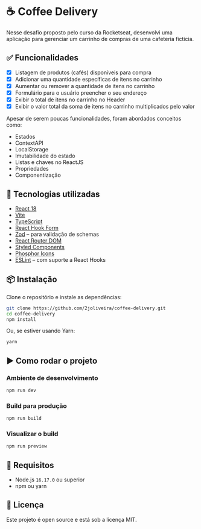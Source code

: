 # ☕ Coffee Delivery

Nesse desafio proposto pelo curso da Rocketseat, desenvolvi uma aplicação para gerenciar um carrinho de compras de uma cafeteria fictícia.

## ✅ Funcionalidades

- [x] Listagem de produtos (cafés) disponíveis para compra
- [x] Adicionar uma quantidade específicas de itens no carrinho
- [x] Aumentar ou remover a quantidade de itens no carrinho
- [x] Formulário para o usuário preencher o seu endereço
- [x] Exibir o total de itens no carrinho no Header
- [x] Exibir o valor total da soma de itens no carrinho multiplicados pelo valor

Apesar de serem poucas funcionalidades, foram abordados conceitos como:

- Estados
- ContextAPI
- LocalStorage
- Imutabilidade do estado
- Listas e chaves no ReactJS
- Propriedades
- Componentização

## 🚀 Tecnologias utilizadas

- [React 18](https://reactjs.org/)
- [Vite](https://vitejs.dev/)
- [TypeScript](https://www.typescriptlang.org/)
- [React Hook Form](https://react-hook-form.com/)
- [Zod](https://github.com/colinhacks/zod) – para validação de schemas
- [React Router DOM](https://reactrouter.com/)
- [Styled Components](https://styled-components.com/)
- [Phosphor Icons](https://phosphoricons.com/)
- [ESLint](https://eslint.org/) – com suporte a React Hooks

## 📦 Instalação

Clone o repositório e instale as dependências:

```bash
git clone https://github.com/2joliveira/coffee-delivery.git
cd coffee-delivery
npm install
```

Ou, se estiver usando Yarn:

```bash
yarn
```

## ▶️ Como rodar o projeto

### Ambiente de desenvolvimento

```bash
npm run dev
```

### Build para produção

```bash
npm run build
```

### Visualizar o build

```bash
npm run preview
```

## 📌 Requisitos

- Node.js `16.17.0` ou superior
- npm ou yarn

## 📝 Licença

Este projeto é open source e está sob a licença MIT.
